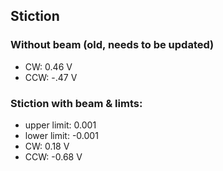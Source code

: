 ## Stiction

### Without beam (old, needs to be updated)

- CW: 0.46 V
- CCW: -.47 V

### Stiction with beam & limts:
- upper limit: 0.001
- lower limit: -0.001
- CW: 0.18 V
- CCW: -0.68 V
